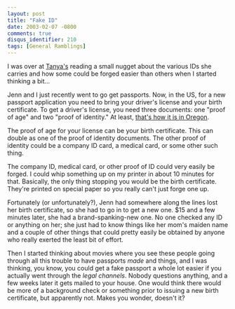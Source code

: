 ```yaml
---
layout: post
title: "Fake ID"
date: 2003-02-07 -0800
comments: true
disqus_identifier: 210
tags: [General Ramblings]
---
```

I was over at [Tanya's](http://chumpco.com/~jezrial/log.html) reading a
small nugget about the various IDs she carries and how some could be
forged easier than others when I started thinking a bit...
 
 Jenn and I just recently went to go get passports. Now, in the US, for
a new passport application you need to bring your driver's license and
your birth certificate. To get a driver's license, you need three
documents: one "proof of age" and two "proof of identity." At least,
[that's how it is in
Oregon](http://www.oregondmv.com/DriverLicensing/profiden.htm).
 
 The proof of age for your license can be your birth certificate. This
can double as one of the proof of identity documents. The other proof of
identity could be a company ID card, a medical card, or some other such
thing.
 
 The company ID, medical card, or other proof of ID could very easily be
forged. I could whip something up on my printer in about 10 minutes for
that. Basically, the only thing stopping you would be the birth
certificate. They're printed on special paper so you really can't just
forge one up.
 
 Fortunately (or unfortunately?), Jenn had somewhere along the lines
lost her birth certificate, so she had to go in to get a new one. \$15
and a few minutes later, she had a brand-spanking-new one. No one
checked any ID or anything on her; she just had to know things like her
mom's maiden name and a couple of other things that could pretty easily
be obtained by anyone who really exerted the least bit of effort.
 
 Then I started thinking about movies where you see these people going
through all this trouble to have passports *made* and things, and I was
thinking, you know, you could get a fake passport a whole lot easier if
you actually went through the *legal channels*. Nobody questions
anything, and a few weeks later it gets mailed to your house. One would
think there would be more of a background check or something prior to
issuing a new birth certificate, but apparently not. Makes you wonder,
doesn't it?
